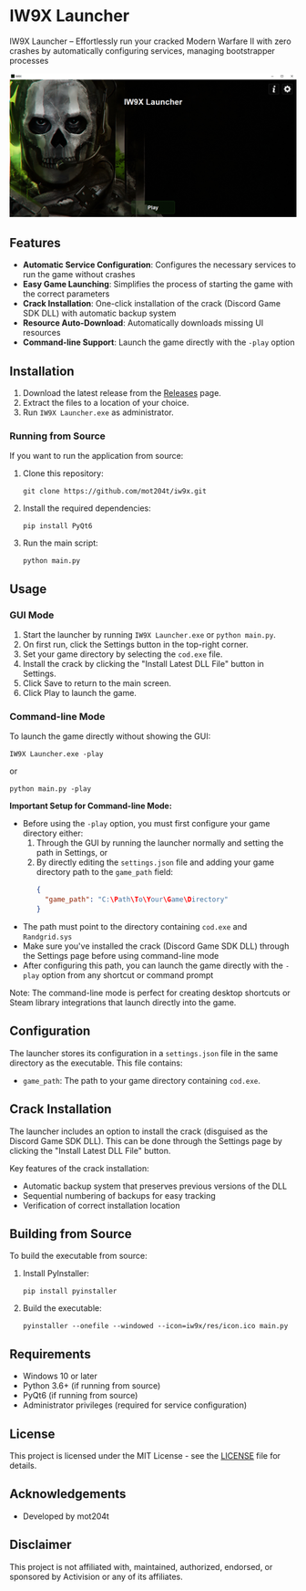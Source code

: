 # IW9X Launcher

IW9X Launcher – Effortlessly run your cracked Modern Warfare II with zero crashes by automatically configuring services, managing bootstrapper processes

![IW9X Launcher](github/launcher.png)

## Features

- **Automatic Service Configuration**: Configures the necessary services to run the game without crashes
- **Easy Game Launching**: Simplifies the process of starting the game with the correct parameters
- **Crack Installation**: One-click installation of the crack (Discord Game SDK DLL) with automatic backup system
- **Resource Auto-Download**: Automatically downloads missing UI resources
- **Command-line Support**: Launch the game directly with the `-play` option

## Installation

1. Download the latest release from the [Releases](https://github.com/mot204t/iw9x/releases) page.
2. Extract the files to a location of your choice.
3. Run `IW9X Launcher.exe` as administrator.

### Running from Source

If you want to run the application from source:

1. Clone this repository:
   ```
   git clone https://github.com/mot204t/iw9x.git
   ```
2. Install the required dependencies:
   ```
   pip install PyQt6
   ```
3. Run the main script:
   ```
   python main.py
   ```

## Usage

### GUI Mode

1. Start the launcher by running `IW9X Launcher.exe` or `python main.py`.
2. On first run, click the Settings button in the top-right corner.
3. Set your game directory by selecting the `cod.exe` file.
4. Install the crack by clicking the "Install Latest DLL File" button in Settings.
5. Click Save to return to the main screen.
6. Click Play to launch the game.

### Command-line Mode

To launch the game directly without showing the GUI:

```
IW9X Launcher.exe -play
```

or

```
python main.py -play
```

**Important Setup for Command-line Mode:**
- Before using the `-play` option, you must first configure your game directory either:
  1. Through the GUI by running the launcher normally and setting the path in Settings, or
  2. By directly editing the `settings.json` file and adding your game directory path to the `game_path` field:
     ```json
     {
       "game_path": "C:\Path\To\Your\Game\Directory"
     }
     ```
- The path must point to the directory containing `cod.exe` and `Randgrid.sys`
- Make sure you've installed the crack (Discord Game SDK DLL) through the Settings page before using command-line mode
- After configuring this path, you can launch the game directly with the `-play` option from any shortcut or command prompt

Note: The command-line mode is perfect for creating desktop shortcuts or Steam library integrations that launch directly into the game.

## Configuration

The launcher stores its configuration in a `settings.json` file in the same directory as the executable. This file contains:

- `game_path`: The path to your game directory containing `cod.exe`.

## Crack Installation

The launcher includes an option to install the crack (disguised as the Discord Game SDK DLL). This can be done through the Settings page by clicking the "Install Latest DLL File" button.

Key features of the crack installation:
- Automatic backup system that preserves previous versions of the DLL
- Sequential numbering of backups for easy tracking
- Verification of correct installation location

## Building from Source

To build the executable from source:

1. Install PyInstaller:
   ```
   pip install pyinstaller
   ```

2. Build the executable:
   ```
   pyinstaller --onefile --windowed --icon=iw9x/res/icon.ico main.py
   ```

## Requirements

- Windows 10 or later
- Python 3.6+ (if running from source)
- PyQt6 (if running from source)
- Administrator privileges (required for service configuration)

## License

This project is licensed under the MIT License - see the [LICENSE](LICENSE) file for details.

## Acknowledgements

- Developed by mot204t

## Disclaimer

This project is not affiliated with, maintained, authorized, endorsed, or sponsored by Activision or any of its affiliates.
